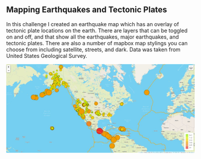 ## Mapping Earthquakes and Tectonic Plates

In this challenge I created an earthquake map which has an overlay of tectonic plate locations on the earth. There are layers that can be toggled on and off, and that show all the earthquakes, major earthquakes, and tectonic plates. There are also a number of mapbox map stylings you can choose from including satellite, streets, and dark. Data was taken from United States Geological Survey.

![](earthquake_and_tectonic.JPG)

